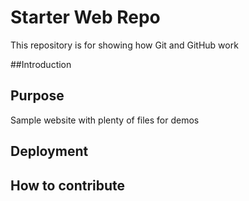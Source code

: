 # Starter Web Repo

This repository is for showing how Git and GitHub work

##Introduction

## Purpose

Sample website with plenty of files for demos

## Deployment

## How to contribute